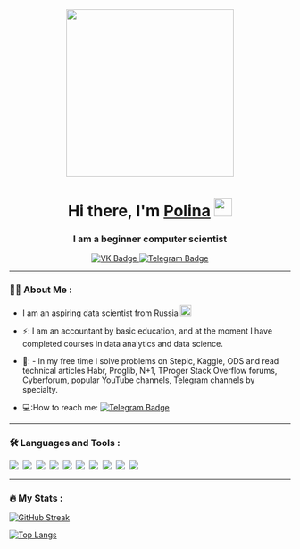 <div id="header" align="center">
  <img src="https://media.giphy.com/media/LMcB8XospGZO8UQq87/giphy.gif" width="300"/>
</div>

<h1 align="center">Hi there, I'm <a href="https://daniilshat.ru/" target="_blank">Polina</a> 
<img src="https://github.com/blackcater/blackcater/raw/main/images/Hi.gif" height="32"/></h1> 
<h3 align="center">I am a beginner computer scientist </h3>
<div id="header" align="center">
  

  
<div id="badges">
  <a href="https://vk.com/id134089170">
    <img src="https://img.shields.io/badge/VK-blue?style=for-the-badge&logo=vk&logoColor=white" alt="VK Badge"/>
  </a>
  <a href="https://t.me/smolchonok">
    <img src="https://img.shields.io/badge/Telegram-blue?style=for-the-badge&logo=telegram&logoColor=white" alt="Telegram Badge"/>
  </a>
</div>

<img src="https://komarev.com/ghpvc/?username=Polina1305&style=flat-square&color=blue" alt=""/>
  
 </div id="header"> 
 
---


### :woman_technologist: About Me :

- I am an aspiring data scientist from Russia  <img src="https://cdn.jsdelivr.net/npm/openmoji@12.4.0/color/svg/1F1F7-1F1FA.svg" width="20" height="20"/> 

- ⚡: I am an accountant by basic education, and at the moment I have completed courses in data analytics and data science.

- 📖: - In my free time I solve problems on Stepic, Kaggle, ODS and read technical articles Habr, Proglib, N+1, TProger Stack Overflow forums, Cyberforum, popular YouTube channels, Telegram channels by specialty.

- 💻:How to reach me: [![Telegram Badge](https://img.shields.io/badge/Telegram-blue?style=for-the-badge&logo=telegram&logoColor=white)](https://t.me/smolchonok)


---

### :hammer_and_wrench: Languages and Tools :

<div>
  <img src="https://img.shields.io/badge/Python-3776AB?style=for-the-badge&logo=Python&logoColor=F7931E"/>&nbsp;
  <img src="https://img.shields.io/badge/Scikit-Learn-F7931E?style=for-the-badge&logo=Scikit-Learn&logoColor=ЦВЕТ ЛОГОТИПА"/>&nbsp;
  <img src="https://img.shields.io/badge/Pandas-150458?style=for-the-badge&logo=Pandas&logoColor=ЦВЕТ ЛОГОТИПА"/>&nbsp;
  <img src="https://img.shields.io/badge/NumPy-013243?style=for-the-badge&logo=NumPy&logoColor=ЦВЕТ ЛОГОТИПА"/>&nbsp;
  <img src="https://img.shields.io/badge/Keras-D00000?style=for-the-badge&logo=Keras&logoColor=ЦВЕТ ЛОГОТИПА"/>&nbsp;
  <img src="https://img.shields.io/badge/Jupyter-white?style=for-the-badge&logo=Jupyter&logoColor=F37626"/>&nbsp;
  <img src="https://img.shields.io/badge/postgresql-4169E1?style=for-the-badge&logo=postgresql&logoColor=0d1833"/>&nbsp;
  <img src="https://img.shields.io/badge/powerbi-F2C811?style=for-the-badge&logo=powerbi&logoColor=200d33"/>&nbsp;
  <img src="https://img.shields.io/badge/microsoft office-D83B01?style=for-the-badge&logo=microsoftoffice&logoColor=ЦВЕТ ЛОГОТИПА"/>&nbsp;
  <img src="https://img.shields.io/badge/tensorflow-FF6F00?style=for-the-badge&logo=tensorflow&logoColor=ЦВЕТ ЛОГОТИПА"/>&nbsp;
  
</div>


---

### :fire: My Stats :

[![GitHub Streak](http://github-readme-streak-stats.herokuapp.com?user=Polina1305&theme=dark&background=000000)](https://git.io/streak-stats)




[![Top Langs](https://github-readme-stats.vercel.app/api/top-langs/?username=Polina1305&layout=compact&theme=vision-friendly-dark)](https://github.com/anuraghazra/github-readme-stats)
